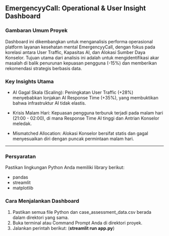 ## EmergencyyCall: Operational & User Insight Dashboard

### Gambaran Umum Proyek
Dashboard ini dikembangkan untuk menganalisis performa operasional platform layanan kesehatan mental EmergencyyCall, dengan fokus pada korelasi antara User Traffic, Kapasitas AI, dan Alokasi Sumber Daya Konselor.
Tujuan utama dari analisis ini adalah untuk mengidentifikasi akar masalah di balik penurunan kepuasan pengguna (-15%) dan memberikan rekomendasi strategis berbasis data.

### Key Insights Utama

- AI Gagal Skala (Scaling): Peningkatan User Traffic (+28%) menyebabkan lonjakan AI Response Time (+35%), yang membuktikan bahwa infrastruktur AI tidak elastis.

- Krisis Malam Hari: Kepuasan pengguna terburuk terjadi pada malam hari (21:00 - 02:00), di mana Response Time AI tinggi dan Antrian Konselor meledak.

- Mismatched Allocation: Alokasi Konselor bersifat statis dan gagal menyesuaikan diri dengan puncak permintaan malam hari.
  
---

### Persyaratan

Pastikan lingkungan Python Anda memiliki library berikut:

- pandas
- streamlit
- matplotlib

### Cara Menjalankan Dashboard

1. Pastikan semua file Python dan case_assessment_data.csv berada dalam direktori yang sama.
2. Buka terminal atau Command Prompt Anda di direktori proyek.
3. Jalankan perintah berikut: (**streamlit run app.py**)
